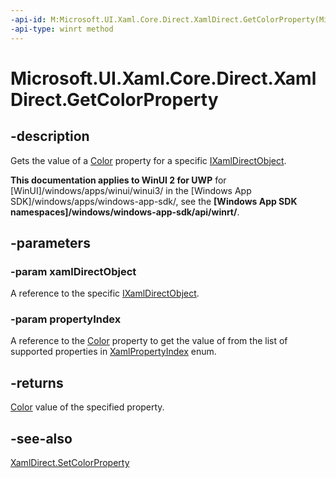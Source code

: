 ```yaml
---
-api-id: M:Microsoft.UI.Xaml.Core.Direct.XamlDirect.GetColorProperty(Microsoft.UI.Xaml.Core.Direct.IXamlDirectObject,Microsoft.UI.Xaml.Core.Direct.XamlPropertyIndex)
-api-type: winrt method
---
```


<!-- Method syntax.
public Color XamlDirect.GetColorProperty(IXamlDirectObject xamlDirectObject, XamlPropertyIndex propertyIndex)
-->

# Microsoft.UI.Xaml.Core.Direct.XamlDirect.GetColorProperty

## -description
Gets the value of a [Color](/uwp/api/windows.ui.color) property for a specific [IXamlDirectObject](ixamldirectobject.md).

**This documentation applies to WinUI 2 for UWP** for [WinUI]/windows/apps/winui/winui3/ in the [Windows App SDK]/windows/apps/windows-app-sdk/, see the **[Windows App SDK namespaces]/windows/windows-app-sdk/api/winrt/**.

## -parameters
### -param xamlDirectObject
A reference to the specific [IXamlDirectObject](ixamldirectobject.md).

### -param propertyIndex
A reference to the [Color](/uwp/api/windows.ui.color) property to get the value of from the list of supported properties in [XamlPropertyIndex](xamlpropertyindex.md) enum.

## -returns
[Color](/uwp/api/windows.ui.color) value of the specified property.

## -see-also
[XamlDirect.SetColorProperty](xamldirect_setcolorproperty_196674595.md)


